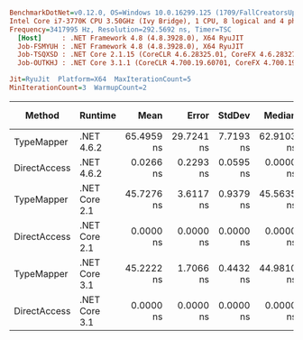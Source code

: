 ``` ini

BenchmarkDotNet=v0.12.0, OS=Windows 10.0.16299.125 (1709/FallCreatorsUpdate/Redstone3)
Intel Core i7-3770K CPU 3.50GHz (Ivy Bridge), 1 CPU, 8 logical and 4 physical cores
Frequency=3417995 Hz, Resolution=292.5692 ns, Timer=TSC
  [Host]     : .NET Framework 4.8 (4.8.3928.0), X64 RyuJIT
  Job-FSMYUH : .NET Framework 4.8 (4.8.3928.0), X64 RyuJIT
  Job-TSQXSD : .NET Core 2.1.15 (CoreCLR 4.6.28325.01, CoreFX 4.6.28327.02), X64 RyuJIT
  Job-OUTKHJ : .NET Core 3.1.1 (CoreCLR 4.700.19.60701, CoreFX 4.700.19.60801), X64 RyuJIT

Jit=RyuJit  Platform=X64  MaxIterationCount=5  
MinIterationCount=3  WarmupCount=2  

```
|       Method |       Runtime |       Mean |      Error |    StdDev |     Median | Ratio | RatioSD |  Gen 0 | Gen 1 | Gen 2 | Allocated |
|------------- |-------------- |-----------:|-----------:|----------:|-----------:|------:|--------:|-------:|------:|------:|----------:|
|   TypeMapper |    .NET 4.6.2 | 65.4959 ns | 29.7241 ns | 7.7193 ns | 62.9103 ns |     ? |       ? | 0.0095 |     - |     - |      40 B |
| DirectAccess |    .NET 4.6.2 |  0.0266 ns |  0.2293 ns | 0.0595 ns |  0.0000 ns |     ? |       ? |      - |     - |     - |         - |
|   TypeMapper | .NET Core 2.1 | 45.7276 ns |  3.6117 ns | 0.9379 ns | 45.5635 ns |     ? |       ? | 0.0095 |     - |     - |      40 B |
| DirectAccess | .NET Core 2.1 |  0.0000 ns |  0.0000 ns | 0.0000 ns |  0.0000 ns |     ? |       ? |      - |     - |     - |         - |
|   TypeMapper | .NET Core 3.1 | 45.2222 ns |  1.7066 ns | 0.4432 ns | 44.9810 ns |     ? |       ? | 0.0095 |     - |     - |      40 B |
| DirectAccess | .NET Core 3.1 |  0.0000 ns |  0.0000 ns | 0.0000 ns |  0.0000 ns |     ? |       ? |      - |     - |     - |         - |
